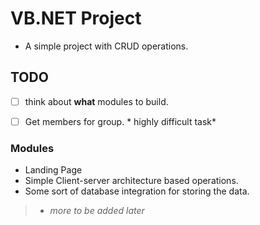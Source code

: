 # VB.NET Project
- A simple project with CRUD operations.

## TODO
- [ ] think about **what** modules to build.
- [ ] Get members for group. * highly difficult task*


### Modules
- Landing Page
- Simple Client-server architecture based operations.
- Some sort of database integration for storing the data.
> - *more to be added later*

